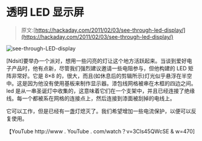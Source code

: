 # 透明 LED 显示屏

> 原文:[https://hackaday.com/2011/02/03/see-through-led-display/](https://hackaday.com/2011/02/03/see-through-led-display/)

![](../Images/ce9327d28fc9545f79bfa18ba9aa0859.png "see-through-LED-display")

[Ndsit]要举办一个派对，想用一些闪亮的灯让这个地方活跃起来。当谈到爱好电子产品时，他有点新，尽管我们强烈建议邀请一些电阻参与，但他构建的 LED 矩阵非常好。它是 8×8 的，很大，而且(如休息后的剪辑所示)灯光似乎悬浮在半空中。这是因为他没有使用基板来制作显示器。漆包线网格被串在木框的四边之间。led 是从一串圣诞灯中收集的，这意味着它们在一个支架中，并且已经连接了绝缘线。每一个都被系在网格的连接点上，然后连接到漆面被刮掉的电线上。

它可以工作，但是已经有一盏灯熄灭了。我们希望增加一些电流保护，以便可以反复使用。

【YouTube http://www . YouTube . com/watch？v=3Cls45QWcSE & w=470]